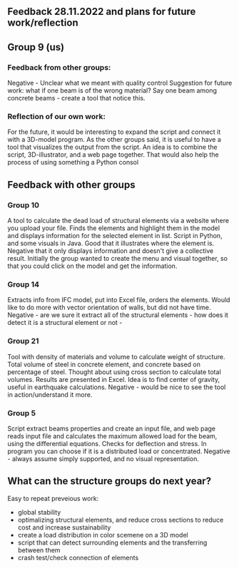 ## Feedback 28.11.2022 and plans for future work/reflection

## Group 9 (us)
### Feedback from other groups:
Negative - Unclear what we meant with quality control
Suggestion for future work: what if one beam is of the wrong material? Say one beam among concrete beams - create a tool that notice this.
### Reflection of our own work:
For the future, it would be interesting to expand the script and connect it with a 3D-model program. As the other groups said, it is useful to have a tool that visualizes the output from the script. An idea is to combine the script, 3D-illustrator, and a web page together. That would also help the process of using something a Python consol

## Feedback with other groups
### Group 10
A tool to calculate the dead load of structural elements via a website where you upload your file.
Finds the elements and highlight them in the model and displays information for the selected element in list.
Script in Python, and some visuals in Java.
Good that it illustrates where the element is.
Negative that it only displays information and doesn't give a collective result.
Initially the group wanted to create the menu and visual together, so that you could click on the model and get the information.

### Group 14
Extracts info from IFC model, put into Excel file, orders the elements.
Would like to do more with vector orientation of walls, but did not have time.
Negative - are we sure it extract all of the structural elements - how does it detect it is a structural element or not - 



### Group 21
Tool with density of materials and volume to calculate weight of structure.
Total volume of steel in concrete element, and concrete based on percentage of steel.
Thought about using cross section to calculate total volumes.
Results are presented in Excel.
Idea is to find center of gravity, useful in earthquake calculations.
Negative - would be nice to see the tool in action/understand it more.

### Group 5
Script extract beams properties and create an input file, and web page reads input file and calculates the maximum allowed load for the beam, using the differential equations.
Checks for deflection and stress.
In program you can choose if it is a distributed load or concentrated.
Negative - always assume simply supported, and no visual representation.

## What can the structure groups do next year?
Easy to repeat preveious work:
- global stability
- optimalizing structural elements, and reduce cross sections to reduce cost and increase sustainability
- create a load distribution in color scemene on a 3D model
- script that can detect surrounding elements and the transferring between them
- crash test/check connection of elements










